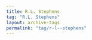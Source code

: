 ```yaml
---
title: R.L. Stephens
tag: "R.L. Stephens"
layout: archive-tags
permalink: "tag/r-l--stephens"
---
```

